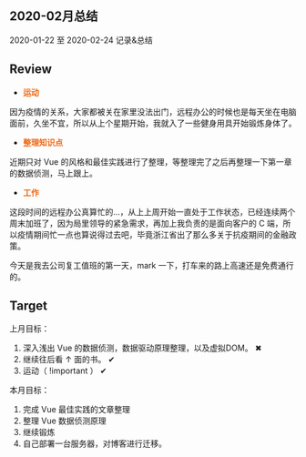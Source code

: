 ## 2020-02月总结

2020-01-22 至 2020-02-24 记录&总结

## Review 
+ <span class="important-font">运动</span>

因为疫情的关系，大家都被关在家里没法出门，远程办公的时候也是每天坐在电脑面前，久坐不宜，所以从上个星期开始，我就入了一些健身用具开始锻炼身体了。

+ <span class="important-font">整理知识点</span>

近期只对 Vue 的风格和最佳实践进行了整理，等整理完了之后再整理一下第一章的数据侦测，马上跟上。

+ <span class="important-font">工作</span>

这段时间的远程办公真算忙的...，从上上周开始一直处于工作状态，已经连续两个周末加班了，因为局里领导的紧急需求，再加上我负责的是面向客户的 C 端，所以疫情期间忙一点也算说得过去吧，毕竟浙江省出了那么多关于抗疫期间的金融政策。

今天是我去公司复工值班的第一天，mark 一下，打车来的路上高速还是免费通行的。

## Target

上月目标：
1. 深入浅出 Vue 的数据侦测，数据驱动原理整理，以及虚拟DOM。 ✖
2. 继续往后看 ↑ 面的书。 ✔
3. 运动（ !important ） ✔

本月目标：
1. 完成 Vue 最佳实践的文章整理
2. 整理 Vue 数据侦测原理
3. 继续锻炼
4. 自己部署一台服务器，对博客进行迁移。



<style>
.important-font {
    color:#ec6611;
    font-weight:bold;
}
</style>